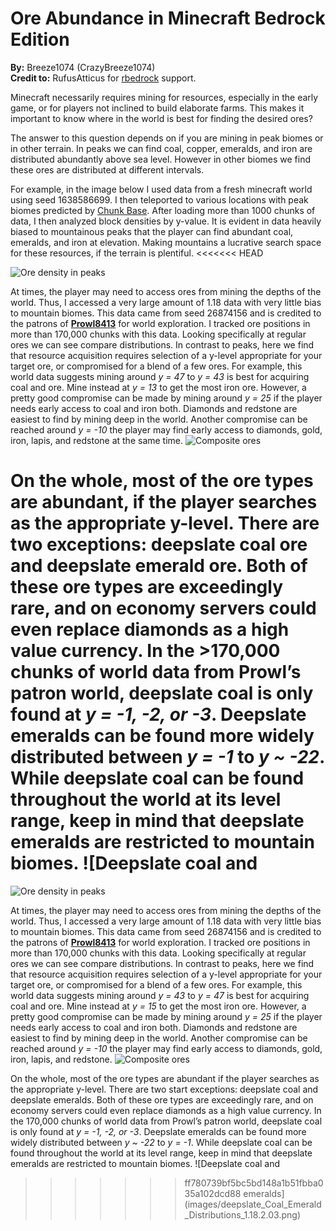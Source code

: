 Ore Abundance in Minecraft Bedrock Edition
================

**By:** Breeze1074 (CrazyBreeze1074)  
**Credit to:** RufusAtticus for
[rbedrock](https://github.com/reedacartwright/rbedrock) support.

Minecraft necessarily requires mining for resources, especially in the
early game, or for players not inclined to build elaborate farms. This
makes it important to know where in the world is best for finding the
desired ores?

The answer to this question depends on if you are mining in peak biomes
or in other terrain. In peaks we can find coal, copper, emeralds, and
iron are distributed abundantly above sea level. However in other biomes
we find these ores are distributed at different intervals.

For example, in the image below I used data from a fresh minecraft world
using seed 1638586699. I then teleported to various locations with peak
biomes predicted by [Chunk
Base](https://www.chunkbase.com/apps/seed-map#1638586699). After loading
more than 1000 chunks of data, I then analyzed block densities by
y-value. It is evident in data heavily biased to mountainous peaks that
the player can find abundant coal, emeralds, and iron at elevation.
Making mountains a lucrative search space for these resources, if the
terrain is plentiful.
<<<<<<< HEAD

![Ore density in peaks](images/oreDistributions_1638586699.png)

At times, the player may need to access ores from mining the depths of
the world. Thus, I accessed a very large amount of 1.18 data with very
little bias to mountain biomes. This data came from seed 26874156 and is
credited to the patrons of
**[Prowl8413](https://www.youtube.com/c/Prowl8413)** for world
exploration. I tracked ore positions in more than 170,000 chunks with
this data. Looking specifically at regular ores we can see compare
distributions. In contrast to peaks, here we find that resource
acquisition requires selection of a y-level appropriate for your target
ore, or compromised for a blend of a few ores. For example, this world
data suggests mining around *y = 47* to *y = 43* is best for acquiring
coal and ore. Mine instead at *y = 13* to get the most iron ore.
However, a pretty good compromise can be made by mining around *y = 25*
if the player needs early access to coal and iron both. Diamonds and
redstone are easiest to find by mining deep in the world. Another
compromise can be reached around *y = -10* the player may find early
access to diamonds, gold, iron, lapis, and redstone at the same time.
![Composite ores](images/oreCompositeViolins_1.18.2.03.png)

On the whole, most of the ore types are abundant, if the player searches
as the appropriate y-level. There are two exceptions: deepslate coal ore
and deepslate emerald ore. Both of these ore types are exceedingly rare,
and on economy servers could even replace diamonds as a high value
currency. In the &gt;170,000 chunks of world data from Prowl’s patron
world, deepslate coal is only found at *y = -1, -2, or -3*. Deepslate
emeralds can be found more widely distributed between *y = -1* to *y \~
-22*. While deepslate coal can be found throughout the world at its
level range, keep in mind that deepslate emeralds are restricted to
mountain biomes. ![Deepslate coal and
=======

![Ore density in peaks](images/oreDistributions_1638586699.png)

At times, the player may need to access ores from mining the depths of
the world. Thus, I accessed a very large amount of 1.18 data with very
little bias to mountain biomes. This data came from seed 26874156 and is
credited to the patrons of
**[Prowl8413](https://www.youtube.com/c/Prowl8413)** for world
exploration. I tracked ore positions in more than 170,000 chunks with
this data. Looking specifically at regular ores we can see compare
distributions. In contrast to peaks, here we find that resource
acquisition requires selection of a y-level appropriate for your target
ore, or compromised for a blend of a few ores. For example, this world
data suggests mining around *y = 43* to *y = 47* is best for acquiring
coal and ore. Mine instead at *y = 15* to get the most iron ore.
However, a pretty good compromise can be made by mining around *y = 25*
if the player needs early access to coal and iron both. Diamonds and
redstone are easiest to find by mining deep in the world. Another
compromise can be reached around *y = -10* the player may find early
access to diamonds, gold, iron, lapis, and redstone. ![Composite
ores](images/oreCompositeViolins_1.18.2.03.png)

On the whole, most of the ore types are abundant if the player searches
as the appropriate y-level. There are two start exceptions: deepslate
coal and deepslate emeralds. Both of these ore types are exceedingly
rare, and on economy servers could even replace diamonds as a high value
currency. In the 170,000 chunks of world data from Prowl’s patron world,
deepslate coal is only found at *y = -1, -2, or -3*. Deepslate emeralds
can be found more widely distributed between *y \~ -22* to *y = -1*.
While deepslate coal can be found throughout the world at its level
range, keep in mind that deepslate emeralds are restricted to mountain
biomes. ![Deepslate coal and
>>>>>>> ff780739bf5bc5bd148a1b51fbba035a102dcd88
emeralds](images/deepslate_Coal_Emerald_Distributions_1.18.2.03.png)
